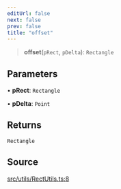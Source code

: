 ```yaml
---
editUrl: false
next: false
prev: false
title: "offset"
---
```


> **offset**(`pRect`, `pDelta`): `Rectangle`

## Parameters

• **pRect**: `Rectangle`

• **pDelta**: `Point`

## Returns

`Rectangle`

## Source

[src/utils/RectUtils.ts:8](https://github.com/relishinc/dill-pixel/blob/543438455c9a47928084300159416186c2aa1095/src/utils/RectUtils.ts#L8)
